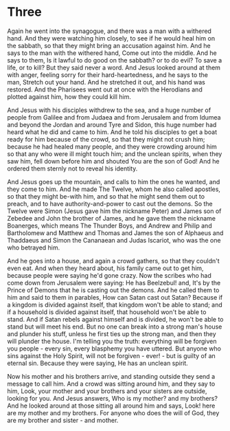 # Three

Again he went into the synagogue, and there was a man with a withered hand. And they were watching him closely, to see if he would heal him on the sabbath, so that they might bring an accusation against him. And he says to the man with the withered hand, Come out into the middle. And he says to them, Is it lawful to do good on the sabbath?  or to do evil? To save a life, or to kill? But they said never a word. And Jesus looked around at them with anger, feeling sorry for their hard-heartedness, and he says to the man, Stretch out your hand. And he stretched it out, and his hand was restored. And the Pharisees went out at once with the Herodians and plotted against him, how they could kill him.

And Jesus with his disciples withdrew to the sea, and a huge number of people from Galilee and from Judaea and from Jerusalem and from Idumea and beyond the Jordan and around Tyre and Sidon, this huge number had heard what he did and came to him. And he told his disciples to get a boat ready for him because of the crowd, so that they might not crush him; because he had healed many people, and they were crowding around him so that any who were ill might touch him; and the unclean spirits, when they saw him, fell down before him and shouted You are the son of God! And he ordered them sternly not to reveal his identity.  

And Jesus goes up the mountain, and calls to him the ones he wanted, and they come to him. And he made The Twelve, whom he also called apostles, so that they might be-with him, and so that he might send them out to preach, and to have authority-and-power to cast out the demons. So the Twelve were Simon (Jesus gave him the nickname Peter) and James son of Zebedee and John the brother of James, and he gave them the nickname Boanerges, which means The Thunder Boys, and Andrew and Philip and Bartholomew and Matthew and Thomas and James the son of Alphaeus and Thaddaeus and Simon the Cananaean and Judas Iscariot, who was the one who betrayed him.

And he goes into a house, and again a crowd gathers, so that they couldn't even eat. And when they heard about, his family came out to get him, because people were saying he'd gone crazy. Now the scribes who had come down from Jerusalem were saying: He has Beelzebul! and, It's by the Prince of Demons that he is casting out the demons. And he called them to him and said to them in parables, How can Satan cast out Satan? Because if a kingdom is divided against itself, that kingdom won't be able to stand; and if a household is divided against itself, that household won't be able to stand. And if Satan rebels against himself and is divided, he won't be able to stand but will meet his end. But no one can break into a strong man's house and plunder his stuff, unless he first ties up the strong man, and then they will plunder the house. I'm telling you the truth: everything will be forgiven you people - every sin, every blasphemy you have uttered. But anyone who sins against the Holy Spirit, will not be forgiven - ever! - but is guilty of an eternal sin. Because they were saying, He has an unclean spirit.

Now his mother and his brothers arrive, and standing outside they send a message to call him. And a crowd was sitting around him, and they say to him, Look, your mother and your brothers and your sisters are outside, looking for you. And Jesus answers, Who is my mother? and my brothers? And he looked around at those sitting all around him and says, Look! here are my mother and my brothers. For anyone who does the will of God, they are my brother and sister - and mother.


